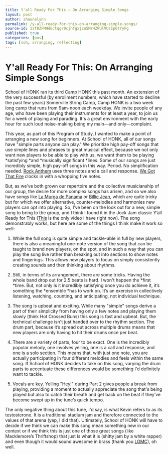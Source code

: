 ```yaml
---
title: Y'all Ready For This — On Arranging Simple Songs
layout: post
author: shaunalynn
permalink: /y-all-ready-for-this-on-arranging-simple-songs/
source-id: 1zf8ZFMHdEctqgr0cjhfgxjzu5Mr4ZWulVUsIpGtYyFg
published: true
categories: [pos]
tags: [soh, arranging, reflecting]
---
```


# Y'all Ready For This: On Arranging Simple Songs

School of HONK ran its third Camp HONK this past month. An extension of the very successful (by enrollment numbers, which have started to decline the past few years) Somerville String Camp, Camp HONK is a two week long camp that runs from 9am-noon each weekday. We invite people of any age, who have been playing their instruments for at least a year, to join us for a week of playing and parading. It's a great environment with the early hour for such loud noise-making being my main—and only—complaint.

This year, as part of this Program of Study, I wanted to make a point of arranging a new song for beginners. At School of HONK, all of our songs have "simple parts anyone can play." We prioritize high pay-off songs that use simple lines and phrases to great musical effect, because we not only want new players to be able to play with us, we want them to be playing *satisfying *and *musically significant *lines. Some of our songs are just incredibly simple, high pay-off songs in this way. Period. No simplification needed. [Rock Anthem](https://youtu.be/6FQXQv2Klkk) uses three notes and a call and response. [We Got That Fire](https://youtu.be/Mckjis_Si2U) clocks in with a whopping five notes. 

But, as we've both grown our repertoire and the collective musicianship of our group, the desire for more complex songs has arisen, and so we also have songs like [La Murga de Panama](https://youtu.be/Vadz4kEcmm8) or [Billie Jean](https://youtu.be/oyCj8-zicco), which are quite tricky but for which we offer alternative, counter-melodies and harmonies new players can opt into playing. So, I’ve been on the look out for a new, simple song to bring to the group, and I think I found it in the Jock Jam classic Y’all Ready for This ([This](https://www.youtube.com/watch?v=W9phurwRNKI) is the only video I have right now). The song demonstrably works, but here are some of the things I think make it work so well:

1. While the full song is quite simple and tackle-able in full by new players, there is also a meaningful one-note version of the song that can be taught to brand new players, on the spot, and in such a way that you can play the song live rather than breaking out into sections to show notes and fingerings. This allows new players to focus on simply consistently creating sounds and then thinking about rhythms.

2. Still, in terms of its arrangement, there are some tricks. Having the whole band drop out for 2.5 beats is hard. I won't happen the *first *time. But, not only is it incredibly satisfying once you do achieve it, it’s something the *ensemble *has to work on. It’s an exercise in collectively listening, watching, counting, and anticipating, not individual technique.

3. The song is upbeat and exciting. While many "simple" songs derive a part of their simplicity from having only a few notes and playing them slowly (think Hot Crossed Buns) this song is fast and upbeat. But, the technical challenge isn't just handed over to the rhythm section. The drum part, because it’s spread out across multiple drums means that new players are only having to hit their drums once per beat.

4. There are a variety of parts, four to be exact. One is the incredibly popular melody, one involves yelling, one is a call and response, and one is a solo section. This means that, with just one note, you are actually participating in four different melodies and feels within the same song. If School of HONK decides to take on this song, varying the drum parts to accentuate these differences would be something I'd definitely want to tackle.

5. Vocals are key. Yelling "Hey!" during Part 2 gives people a break from playing, providing a moment to actually appreciate the song that's being played but also to catch their breath and get back on the beat if they’ve become swept up in the tune’s quick tempo.

The only negative thing about this tune, I'd say, is what Kevin refers to as its testosterone. It is a traditional stadium jam and therefore connected to the values of that arena (yep, I did that). Ultimately, School of HONK will have to decide if we think we can make this song mean something new in our context or if we think this is just one of those great songs (like Macklemore’s Thriftshop) that just is what it is (shitty jam by a white rapper) and even though it would sound awesome in brass (thank you [LGMC](https://www.youtube.com/watch?v=8g8UFAakMmw)), oh well.